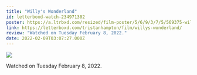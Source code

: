 ```yaml
---
title: "Willy's Wonderland"
id: letterboxd-watch-234971302
poster: https://a.ltrbxd.com/resized/film-poster/5/6/9/3/7/5/569375-willy-s-wonderland-0-600-0-900-crop.jpg?v=8773b04f77
link: https://letterboxd.com/tristanhampton/film/willys-wonderland/
review: "Watched on Tuesday February 8, 2022."
date: 2022-02-09T03:07:27.000Z
---
```

 <p><img src="https://a.ltrbxd.com/resized/film-poster/5/6/9/3/7/5/569375-willy-s-wonderland-0-600-0-900-crop.jpg?v=8773b04f77"/></p> <p>Watched on Tuesday February 8, 2022.</p>